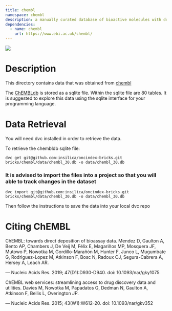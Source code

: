 ```yaml
---
title: chembl
namespace: chembl
description: a manually curated database of bioactive molecules with drug-like properties
dependencies: 
  - name: chembl
    url: https://www.ebi.ac.uk/chembl/
---
```

<a href="https://github.com/biobricks-ai/chembl/actions"><img src="https://github.com/biobricks-ai/chembl/actions/workflows/bricktools-check.yaml/badge.svg?branch=main"/></a>

# Description

This directory contains data that was obtained from [chembl](https://chembl.gitbook.io/chembl-interface-documentation/downloads)

The [ChEMBLdb](https://www.ebi.ac.uk/chembl/) is stored as a sqlite file. Within the sqlite file are 80 tables. It is suggested to explore this
data using the sqlite interface for your programming language.

# Data Retrieval

You will need dvc installed in order to retrieve the data.

To retrieve the chembldb sqlite file: 
```
dvc get git@github.com:insilica/oncindex-bricks.git bricks/chembl/data/chembl_30.db -o data/chembl_30.db
```

### It is advised to import the files into a project so that you will able to track changes in the dataset
```
dvc import git@github.com:insilica/oncindex-bricks.git bricks/chembl/data/chembl_30.db -o data/chembl_30.db
```

Then follow the instructions to save the data into your local dvc repo

# Citing ChEMBL
ChEMBL: towards direct deposition of bioassay data.
Mendez D, Gaulton A, Bento AP, Chambers J, De Veij M, Félix E, Magariños MP, Mosquera JF, Mutowo P, Nowotka M, Gordillo-Marañón M, Hunter F, Junco L, Mugumbate G, Rodriguez-Lopez M, Atkinson F, Bosc N, Radoux CJ, Segura-Cabrera A, Hersey A, Leach AR.

— Nucleic Acids Res. 2019; 47(D1):D930-D940. doi: 10.1093/nar/gky1075

ChEMBL web services: streamlining access to drug discovery data and utilities.
Davies M, Nowotka M, Papadatos G, Dedman N, Gaulton A, Atkinson F, Bellis L, Overington JP.

— Nucleic Acids Res. 2015; 43(W1):W612-20. doi: 10.1093/nar/gkv352
